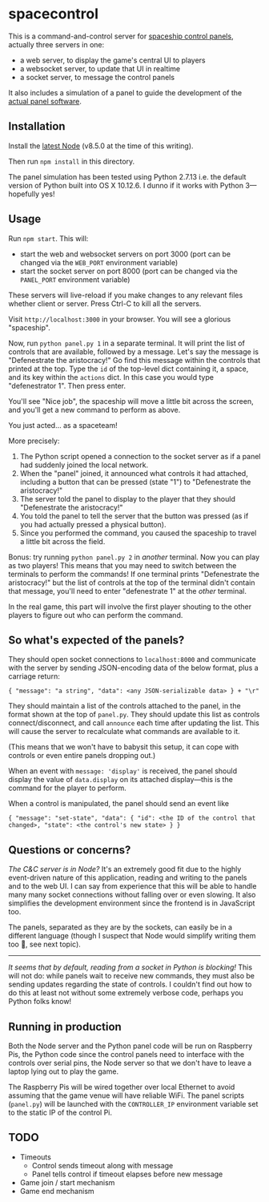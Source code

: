 # spacecontrol

This is a command-and-control server for [spaceship control panels], actually three servers
in one:

* a web server, to display the game's central UI to players
* a websocket server, to update that UI in realtime
* a socket server, to message the control panels

It also includes a simulation of a panel to guide the development of the
[actual panel software][spaceship control panels].

## Installation

Install the [latest Node] (v8.5.0 at the time of this writing).

Then run `npm install` in this directory.

The panel simulation has been tested using Python 2.7.13 i.e. the default version of Python
built into OS X 10.12.6. I dunno if it works with Python 3&mdash;hopefully yes!

## Usage

Run `npm start`. This will:

* start the web and websocket servers on port 3000 (port can be changed via the `WEB_PORT` environment variable)
* start the socket server on port 8000 (port can be changed via the `PANEL_PORT` environment variable)

These servers will live-reload if you make changes to any relevant files whether client or
server. Press Ctrl-C to kill all the servers.

Visit `http://localhost:3000` in your browser. You will see a glorious "spaceship".

Now, run `python panel.py 1` in a separate terminal. It will print the list of controls that are
available, followed by a message. Let's say the message is "Defenestrate the aristocracy!" Go find
this message within the controls that printed at the top. Type the `id` of the top-level dict
containing it, a space, and its key within the `actions` dict. In this case you would type
"defenestrator 1". Then press enter.

You'll see "Nice job", the spaceship will move a little bit across the screen, and you'll get a new
command to perform as above.

You just acted… as a spaceteam!

More precisely:

1. The Python script opened a connection to the socket server as if a panel had suddenly
joined the local network.
2. When the "panel" joined, it announced what controls it had attached, including a button that can
be pressed (state "1") to "Defenestrate the aristocracy!"
3. The server told the panel to display to the player that they should "Defenestrate the aristocracy!"
4. You told the panel to tell the server that the button was pressed (as if you had actually pressed
a physical button).
5. Since you performed the command, you caused the spaceship to travel a little bit across the field.

Bonus: try running `python panel.py 2` in _another_ terminal. Now you can play as two players! This
means that you may need to switch between the terminals to perform the commands! If one terminal
prints "Defenestrate the aristocracy!" but the list of controls at the top of the terminal didn't
contain that message, you'll need to enter "defenestrate 1" at the _other_ terminal.

In the real game, this part will involve the first player shouting to the other players to figure
out who can perform the command.

## So what's expected of the panels?

They should open socket connections to `localhost:8000` and communicate with the server by sending
JSON-encoding data of the below format, plus a carriage return:

```
{ "message": "a string", "data": <any JSON-serializable data> } + "\r"
```

They should maintain a list of the controls attached to the panel, in the format shown
at the top of `panel.py`. They should update this list as controls connect/disconnect, and
call `announce` each time after updating the list. This will cause the server to recalculate
what commands are available to it.

(This means that we won't have to babysit this setup, it can cope with controls or even
entire panels dropping out.)

When an event with `message: 'display'` is received, the panel should display the value of
`data.display` on its attached display&mdash;this is the command for the player to perform.

When a control is manipulated, the panel should send an event like

```
{ "message": "set-state", "data": { "id": <the ID of the control that changed>, "state": <the control's new state> } }
```

## Questions or concerns?

_The C&C server is in Node?_ It's an extremely good fit due to the highly event-driven
nature of this application, reading and writing to the panels and to the web UI. I can
say from experience that this will be able to handle many many socket connections without
falling over or even slowing. It also simplifies the development environment since the
frontend is in JavaScript too.

The panels, separated as they are by the sockets, can easily be in a different language
(though I suspect that Node would simplify writing them too 🙈, see next topic).

---

_It seems that by default, reading from a socket in Python is blocking!_ This will not do:
while panels wait to receive new commands, they must also be sending updates regarding the
state of controls. I couldn't find out how to do this at least not without some extremely
verbose code, perhaps you Python folks know!

## Running in production

Both the Node server and the Python panel code will be run on Raspberry Pis, the Python code
since the control panels need to interface with the controls over serial pins, the Node server
so that we don't have to leave a laptop lying out to play the game.

The Raspberry Pis will be wired together over local Ethernet to avoid assuming that the game
venue will have reliable WiFi. The panel scripts (`panel.py`) will be launched with the
`CONTROLLER_IP` environment variable set to the static IP of the control Pi.

[spaceship control panels]: https://github.com/igor47/spaceboard
[latest Node]: https://nodejs.org/en/

## TODO

- Timeouts
  - Control sends timeout along with message
  - Panel tells control if timeout elapses before new message
- Game join / start mechanism
- Game end mechanism
